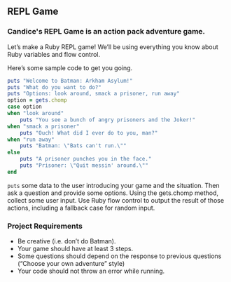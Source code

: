 ## REPL Game

### Candice's REPL Game is an action pack adventure game.

Let’s make a Ruby REPL game! We’ll be using everything you know about Ruby variables and flow control.

Here’s some sample code to get you going.

```ruby
puts "Welcome to Batman: Arkham Asylum!"
puts "What do you want to do?"
puts "Options: look around, smack a prisoner, run away"
option = gets.chomp
case option
when "look around"
    puts "You see a bunch of angry prisoners and the Joker!"
when "smack a prisoner"
    puts "Ouch! What did I ever do to you, man?"
when "run away"
    puts "Batman: \"Bats can't run.\""
else
    puts "A prisoner punches you in the face."
    puts "Prisoner: \"Quit messin' around.\""
end
```

`puts` some data to the user introducing your game and the situation. Then ask a question and provide some options. Using the gets.chomp method, collect some user input. Use Ruby flow control to output the result of those actions, including a fallback case for random input.

### Project Requirements
* Be creative (i.e. don’t do Batman).
* Your game should have at least 3 steps.
* Some questions should depend on the response to previous questions (“Choose your own adventure” style)
* Your code should not throw an error while running.
